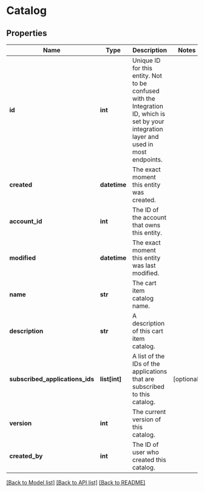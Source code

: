 # Catalog


## Properties
Name | Type | Description | Notes
------------ | ------------- | ------------- | -------------
**id** | **int** | Unique ID for this entity. Not to be confused with the Integration ID, which is set by your integration layer and used in most endpoints. | 
**created** | **datetime** | The exact moment this entity was created. | 
**account_id** | **int** | The ID of the account that owns this entity. | 
**modified** | **datetime** | The exact moment this entity was last modified. | 
**name** | **str** | The cart item catalog name. | 
**description** | **str** | A description of this cart item catalog. | 
**subscribed_applications_ids** | **list[int]** | A list of the IDs of the applications that are subscribed to this catalog. | [optional] 
**version** | **int** | The current version of this catalog. | 
**created_by** | **int** | The ID of user who created this catalog. | 

[[Back to Model list]](../README.md#documentation-for-models) [[Back to API list]](../README.md#documentation-for-api-endpoints) [[Back to README]](../README.md)


